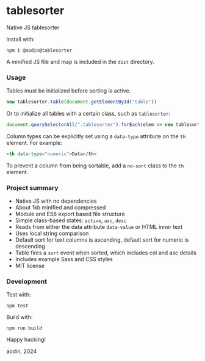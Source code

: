 # tablesorter
Native JS tablesorter


Install with:

```
npm i @aodin@tablesorter
```

A minified JS file and map is included in the `dist` directory.


### Usage

Tables must be initialized before sorting is active.

```js
new tablesorter.Table(document.getElementById("table"))
```

Or to initialize all tables with a certain class, such as `tablesorter`:

```js
document.querySelectorAll(".tablesorter").forEach(elem => new tablesorter.Table(elem))
```

Column types can be explicitly set using a `data-type` attribute on the `th` element. For example:

```html
<th data-type="numeric">Data</th>
```

To prevent a column from being sortable, add a `no-sort` class to the `th` element.


### Project summary

* Native JS with no dependencies
* About 1kb minified and compressed
* Module and ES6 export based file structure
* Simple class-based states: `active`, `asc`, `desc`
* Reads from either the data attribute `data-value` or HTML inner text
* Uses local string comparison
* Default sort for text columns is ascending, default sort for numeric is descending
* Table fires a `sort` event when sorted, which includes col and asc details
* Includes example Sass and CSS styles
* MIT license


### Development

Test with:

```
npm test
```

Build with:

```
npm run build
```

Happy hacking!

aodin, 2024
